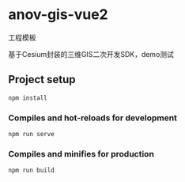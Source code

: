 # anov-gis-vue2
工程模板

基于Cesium封装的三维GIS二次开发SDK，demo测试
## Project setup
```
npm install
```

### Compiles and hot-reloads for development
```
npm run serve
```

### Compiles and minifies for production
```
npm run build
```